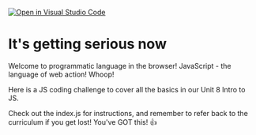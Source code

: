 [![Open in Visual Studio Code](https://classroom.github.com/assets/open-in-vscode-718a45dd9cf7e7f842a935f5ebbe5719a5e09af4491e668f4dbf3b35d5cca122.svg)](https://classroom.github.com/online_ide?assignment_repo_id=14570537&assignment_repo_type=AssignmentRepo)
# It's getting serious now

Welcome to programmatic language in the browser! JavaScript - the language
of web action! Whoop!

Here is a JS coding challenge to cover all the basics in our Unit 8 Intro
to JS.

Check out the index.js for instructions, and remember to refer back to the
curriculum if you get lost! You've GOT this! 👍
